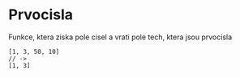 # Prvocisla

Funkce, ktera ziska pole cisel a vrati pole tech, ktera jsou prvocisla

```
[1, 3, 50, 10]
// ->
[1, 3]
```
